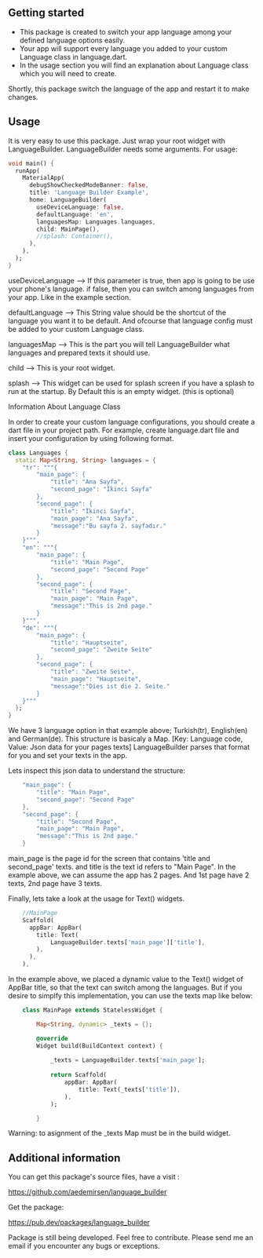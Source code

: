 ## Getting started

* This package is created to switch your app language among your defined language options easily.
* Your app will support every language you added to your custom Language class in language.dart.
* In the usage section you will find an explanation about Language class which you will need to create.

Shortly, this package switch the language of the app and restart it to make changes.

## Usage

It is very easy to use this package. Just wrap your root widget with LanguageBuilder.
LanguageBuilder needs some arguments. For usage:

```dart
void main() {
  runApp(
    MaterialApp(
      debugShowCheckedModeBanner: false,
      title: 'Language Builder Example',
      home: LanguageBuilder(
        useDeviceLanguage: false,
        defaultLanguage: 'en',
        languagesMap: Languages.languages,
        child: MainPage(),
        //splash: Container(),
      ),
    ),
  );
}
```
useDeviceLanguage --> If this parameter is true, then app is going to be use your phone's language.
                      if false, then you can switch among languages from your app. Like in the example section.

defaultLanguage   --> This String value should be the shortcut of the language you want it to be default.
                      And ofcourse that language config must be added to your custom Language class.

languagesMap      --> This is the part you will tell LanguageBuilder what languages and prepared texts 
                      it should use. 

child             --> This is your root widget.

splash            --> This widget can be used for splash screen if you have a splash to run at the startup.
                      By Default this is an empty widget. (this is optional)

Information About Language Class

In order to create your custom language configurations, you should create a dart file in your project path.
For example, create language.dart file and insert your configuration by using following format.

```dart
class Languages {
  static Map<String, String> languages = {
    "tr": """{
        "main_page": {
            "title": "Ana Sayfa",
            "second_page": "İkinci Sayfa"
        },
        "second_page": {
            "title": "İkinci Sayfa",
            "main_page": "Ana Sayfa",
            "message":"Bu sayfa 2. sayfadır."
        }
    }""",
    "en": """{
        "main_page": {
            "title": "Main Page",
            "second_page": "Second Page"
        },
        "second_page": {
            "title": "Second Page",
            "main_page": "Main Page",
            "message":"This is 2nd page."
        }
    }""",
    "de": """{
        "main_page": {
            "title": "Hauptseite",
            "second_page": "Zweite Seite"
        },
        "second_page": {
            "title": "Zweite Seite",
            "main_page": "Hauptseite",
            "message":"Dies ist die 2. Seite."
        }
    }"""
  };
}

```
We have 3 language option in that example above; Turkish(tr), English(en) and German(de).
This structure is basicaly a Map. [Key: Language code, Value: Json data for your pages texts]
LanguageBuilder parses that format for you and set your texts in the app.

Lets inspect this json data to understand the structure:
```dart
    "main_page": {
        "title": "Main Page",
        "second_page": "Second Page"
    },
    "second_page": {
        "title": "Second Page",
        "main_page": "Main Page",
        "message":"This is 2nd page."
    }
```

main_page is the page id for the screen that contains 'title and second_page' texts.
and title is the text id refers to "Main Page".
In the example above, we can assume the app has 2 pages. And 1st page have 2 texts, 2nd page have 3 texts.

Finally, lets take a look at the usage for Text() widgets. 

```dart
    //MainPage
    Scaffold(
      appBar: AppBar(
        title: Text(
            LanguageBuilder.texts['main_page']['title'],
        ),
      ),
    ),
```

In the example above, we placed a dynamic value to the Text() widget of AppBar title, so that the text can switch among the languages. But if you desire to simplfy this implementation, you can use the texts map like below:

```dart
    class MainPage extends StatelessWidget {

        Map<String, dynamic> _texts = {};

        @override
        Widget build(BuildContext context) {
            
            _texts = LanguageBuilder.texts['main_page'];
            
            return Scaffold(
                appBar: AppBar(
                    title: Text(_texts['title']),
                ),
            );

        }
```

Warning: to asignment of the _texts Map must be in the build widget.



## Additional information

You can get this package's source files, have a visit : 

https://github.com/aedemirsen/language_builder

Get the package:

https://pub.dev/packages/language_builder

Package is still being developed. Feel free to contribute. Please send me an email if you encounter any bugs or exceptions. 
